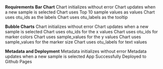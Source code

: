 **Requirements**
**Bar Chart** 
Chart initializes without error 
Chart updates when a new sample is selected 
Chart uses Top 10 sample values as values 
Chart uses otu_ids as the labels 
Chart uses otu_labels as the tooltip 

**Bubble Charts** 
Chart initializes without error 
Chart updates when a new sample is selected 
Chart uses otu_ids for the x values
Chart uses otu_ids for marker colors 
Chart uses sample_values for the y values
Chart uses sample_values for the marker size
Chart uses otu_labels for text values 

**Metadata and Deployment** 
Metadata initializes without error 
Metadata updates when a new sample is selected 
App Successfully Deployed to Github Pages
